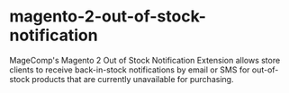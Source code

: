 # magento-2-out-of-stock-notification
MageComp's Magento 2 Out of Stock Notification Extension allows store clients to receive back-in-stock notifications by email or SMS for out-of-stock products that are currently unavailable for purchasing.
